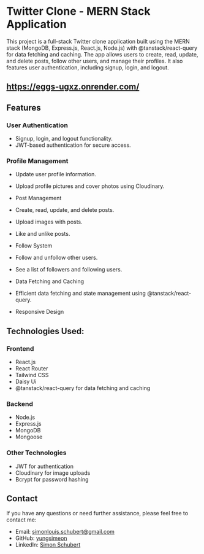 # Twitter Clone - MERN Stack Application

This project is a full-stack Twitter clone application built using the MERN stack (MongoDB, Express.js, React.js, Node.js) with @tanstack/react-query for data fetching and caching. The app allows users to create, read, update, and delete posts, follow other users, and manage their profiles. It also features user authentication, including signup, login, and logout.

## https://eggs-ugxz.onrender.com/

## Features
### User Authentication

+ Signup, login, and logout functionality.
+ JWT-based authentication for secure access.

  
### Profile Management

+ Update user profile information.
+ Upload profile pictures and cover photos using Cloudinary.
+ Post Management

+ Create, read, update, and delete posts.
+ Upload images with posts.
+ Like and unlike posts.
+ Follow System

+ Follow and unfollow other users.
+ See a list of followers and following users.
+ Data Fetching and Caching

+ Efficient data fetching and state management using @tanstack/react-query.
+ Responsive Design



## Technologies Used:

### Frontend

+ React.js
+ React Router
+ Tailwind CSS 
+ Daisy Ui
+ @tanstack/react-query for data fetching and caching

### Backend

+ Node.js
+ Express.js
+ MongoDB
+ Mongoose


### Other Technologies

+ JWT for authentication
+ Cloudinary for image uploads
+ Bcrypt for password hashing


## Contact
If you have any questions or need further assistance, please feel free to contact me:

+ Email: simonlouis.schubert@gmail.com
+ GitHub: [yungsimeon](https://github.com/yungsimeon)
+ LinkedIn: [Simon Schubert](https://www.linkedin.com/in/simon-schubert-b7a372261/)
